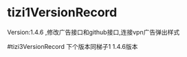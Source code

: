 # tizi1VersionRecord
Version:1.4.6       ,修改广告接口和github接口,连接vpn广告弹出样式

#tizi3VersionRecord
下个版本同梯子1 1.4.6版本
